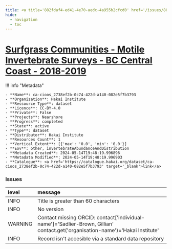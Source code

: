 ```yaml
---
title: <a title='882fdaf4-ed41-4e70-aedc-4a955b2cfcd0' href='/issues/882fdaf4-ed41-4e70-aedc-4a955b2cfcd0/' target='_blank'>Surfgrass Communities - Motile Invertebrate Surveys - BC Central Coast - 2018-2019</a>
hide:
  - navigation
  - toc
---
```


# <a title='882fdaf4-ed41-4e70-aedc-4a955b2cfcd0' href='/issues/882fdaf4-ed41-4e70-aedc-4a955b2cfcd0/' target='_blank'>Surfgrass Communities - Motile Invertebrate Surveys - BC Central Coast - 2018-2019</a>

<div id='map'></div>

!!! info "Metadata"
    
    - **Name**: ca-cioos_2738ef2b-0c74-422d-a140-082e5f7b3793 
    - **Organization**: Hakai Institute 
    - **Ressource Type**: dataset 
    - **Licence**: CC-BY-4.0 
    - **Private**: False 
    - **Projects**: Nearshore 
    - **Progress**: completed 
    - **State**: active 
    - **Type**: dataset 
    - **Distributor**: Hakai Institute 
    - **Resources Count**: 1 
    - **Vertical Extent**: [{'max': '0.0', 'min': '0.0'}] 
    - **Eov**: other, invertebrateAbundanceAndDistribution 
    - **Metadata Created**: 2024-05-14T19:48:19.996896 
    - **Metadata Modified**: 2024-05-14T19:48:19.996903 
    - **Catalogue**: <a href='https://catalogue.hakai.org/dataset/ca-cioos_2738ef2b-0c74-422d-a140-082e5f7b3793' target='_blank'>link</a> 

### Issues

| level   | message                                                                                                                       |
|:--------|:------------------------------------------------------------------------------------------------------------------------------|
| INFO    | Title is greater than 60 characters                                                                                           |
| INFO    | No version                                                                                                                    |
| WARNING | Contact missing ORCID: contact['individual-name']='Sadlier-Brown, Gillian' contact.get('organisation-name')='Hakai Institute' |
| INFO    | Record isn't accesible via a standard data repository                                                                         |

<script>
   document.addEventListener("DOMContentLoaded", function() {
    var map = L.map('map').setView([51.505, -125.09], 5);
    L.tileLayer('https://tile.openstreetmap.org/{z}/{x}/{y}.png', {
        maxZoom: 19,
        attribution: '&copy; <a href="http://www.openstreetmap.org/copyright">OpenStreetMap</a>'
    }).addTo(map);
    var geojsonFeature = {
        "type": "Feature",
        "properties": {
            "name" : "<a title='882fdaf4-ed41-4e70-aedc-4a955b2cfcd0' href='/issues/882fdaf4-ed41-4e70-aedc-4a955b2cfcd0/' target='_blank'>Surfgrass Communities - Motile Invertebrate Surveys - BC Central Coast - 2018-2019</a>"
        },
        "geometry": {'type': 'Polygon', 'coordinates': [[[-128.17701209, 51.62693395], [-128.1138407, 51.62693395], [-128.1138407, 51.67805576], [-128.17701209, 51.67805576], [-128.17701209, 51.62693395]]]}
    }
    L.geoJSON(geojsonFeature).addTo(map);
   })
</script>